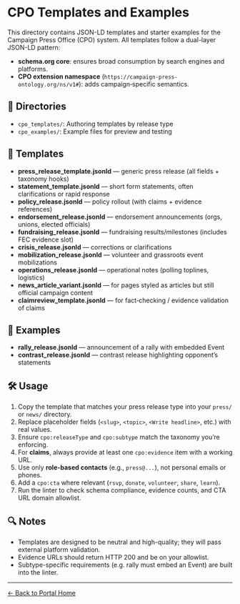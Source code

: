 # CPO Templates and Examples

This directory contains JSON-LD templates and starter examples for the Campaign Press Office (CPO) system.
All templates follow a dual-layer JSON-LD pattern:
- **schema.org core**: ensures broad consumption by search engines and platforms.
- **CPO extension namespace** (`https://campaign-press-ontology.org/ns/v1#`): adds campaign‑specific semantics.

## 📂 Directories
- `cpo_templates/`: Authoring templates by release type
- `cpo_examples/`: Example files for preview and testing

## 📑 Templates
- **press_release_template.jsonld** — generic press release (all fields + taxonomy hooks)
- **statement_template.jsonld** — short form statements, often clarifications or rapid response
- **policy_release.jsonld** — policy rollout (with claims + evidence references)
- **endorsement_release.jsonld** — endorsement announcements (orgs, unions, elected officials)
- **fundraising_release.jsonld** — fundraising results/milestones (includes FEC evidence slot)
- **crisis_release.jsonld** — corrections or clarifications
- **mobilization_release.jsonld** — volunteer and grassroots event mobilizations
- **operations_release.jsonld** — operational notes (polling toplines, logistics)
- **news_article_variant.jsonld** — for pages styled as articles but still official campaign content
- **claimreview_template.jsonld** — for fact‑checking / evidence validation of claims

## 📑 Examples
- **rally_release.jsonld** — announcement of a rally with embedded Event
- **contrast_release.jsonld** — contrast release highlighting opponent’s statements

## 🛠 Usage
1. Copy the template that matches your press release type into your `press/` or `news/` directory.
2. Replace placeholder fields (`<slug>`, `<topic>`, `<Write headline>`, etc.) with real values.
3. Ensure `cpo:releaseType` and `cpo:subtype` match the taxonomy you’re enforcing.
4. For **claims**, always provide at least one `cpo:evidence` item with a working URL.
5. Use only **role-based contacts** (e.g., `press@...`), not personal emails or phones.
6. Add a `cpo:cta` where relevant (`rsvp`, `donate`, `volunteer`, `share`, `learn`).
7. Run the linter to check schema compliance, evidence counts, and CTA URL domain allowlist.

## 🔍 Notes
- Templates are designed to be neutral and high-quality; they will pass external platform validation.
- Evidence URLs should return HTTP 200 and be on your allowlist.
- Subtype-specific requirements (e.g. rally must embed an Event) are built into the linter.

---

[← Back to Portal Home](../cpo_docs/index.html)
